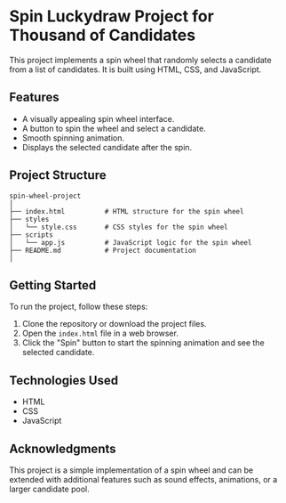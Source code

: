# Spin Luckydraw Project for Thousand of Candidates

This project implements a spin wheel that randomly selects a candidate from a list of candidates. It is built using HTML, CSS, and JavaScript.

## Features

- A visually appealing spin wheel interface.
- A button to spin the wheel and select a candidate.
- Smooth spinning animation.
- Displays the selected candidate after the spin.

## Project Structure

```
spin-wheel-project
│ 
├── index.html          # HTML structure for the spin wheel
├── styles 
│   └── style.css       # CSS styles for the spin wheel
├── scripts 
│   └── app.js          # JavaScript logic for the spin wheel
├── README.md           # Project documentation
│ 

```

## Getting Started

To run the project, follow these steps:

1. Clone the repository or download the project files.
2. Open the `index.html` file in a web browser.
3. Click the "Spin" button to start the spinning animation and see the selected candidate.

## Technologies Used

- HTML
- CSS
- JavaScript

## Acknowledgments

This project is a simple implementation of a spin wheel and can be extended with additional features such as sound effects, animations, or a larger candidate pool.